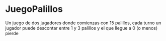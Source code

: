 # JuegoPalillos
Un juego de dos jugadores donde comienzas con 15 palillos, cada turno un jugador puede descontar entre 1 y 3 palillos y el que llegue a 0 (o menos) pierde
